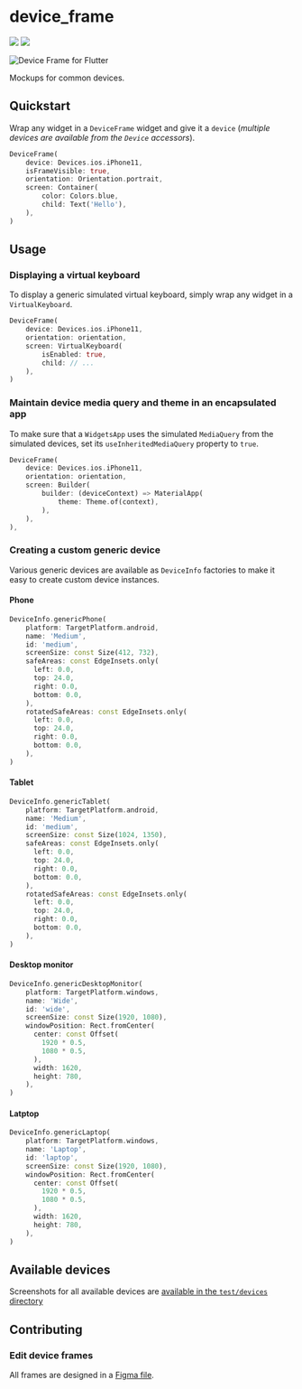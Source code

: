 # device_frame

<p>
  <a href="https://pub.dartlang.org/packages/device_frame"><img src="https://img.shields.io/pub/v/device_frame.svg"></a>
  <a href="https://www.buymeacoffee.com/aloisdeniel">
    <img src="https://img.shields.io/badge/$-donate-ff69b4.svg?maxAge=2592000&amp;style=flat">
  </a>
</p>

<p>
  <img src="https://github.com/aloisdeniel/flutter_device_preview/raw/master/device_frame/example/example.gif" alt="Device Frame for Flutter" />
</p>


Mockups for common devices.

## Quickstart

Wrap any widget in a `DeviceFrame` widget and give it a `device` (*multiple devices are available from the `Device` accessors*).

```Dart
DeviceFrame(
    device: Devices.ios.iPhone11,
    isFrameVisible: true,
    orientation: Orientation.portrait,
    screen: Container(
        color: Colors.blue,
        child: Text('Hello'),
    ),
)
```

## Usage

### Displaying a virtual keyboard

To display a generic simulated virtual keyboard, simply wrap any widget in a `VirtualKeyboard`.

```dart
DeviceFrame(
    device: Devices.ios.iPhone11,
    orientation: orientation,
    screen: VirtualKeyboard(
        isEnabled: true,
        child: // ...
    ),
)
```

### Maintain device media query and theme in an encapsulated app

To make sure that a `WidgetsApp` uses the simulated `MediaQuery` from the simulated devices, set its `useInheritedMediaQuery` property to `true`.

```dart
DeviceFrame(
    device: Devices.ios.iPhone11,
    orientation: orientation,
    screen: Builder(
        builder: (deviceContext) => MaterialApp(
            theme: Theme.of(context),
        ),
    ),
),
```

### Creating a custom generic device

Various generic devices are available as `DeviceInfo` factories to make it easy to create custom device instances.

#### Phone

```dart
DeviceInfo.genericPhone(
    platform: TargetPlatform.android,
    name: 'Medium',
    id: 'medium',
    screenSize: const Size(412, 732),
    safeAreas: const EdgeInsets.only(
      left: 0.0,
      top: 24.0,
      right: 0.0,
      bottom: 0.0,
    ),
    rotatedSafeAreas: const EdgeInsets.only(
      left: 0.0,
      top: 24.0,
      right: 0.0,
      bottom: 0.0,
    ),
)
```

#### Tablet

```dart
DeviceInfo.genericTablet(
    platform: TargetPlatform.android,
    name: 'Medium',
    id: 'medium',
    screenSize: const Size(1024, 1350),
    safeAreas: const EdgeInsets.only(
      left: 0.0,
      top: 24.0,
      right: 0.0,
      bottom: 0.0,
    ),
    rotatedSafeAreas: const EdgeInsets.only(
      left: 0.0,
      top: 24.0,
      right: 0.0,
      bottom: 0.0,
    ),
)
```

#### Desktop monitor

```dart
DeviceInfo.genericDesktopMonitor(
    platform: TargetPlatform.windows,
    name: 'Wide',
    id: 'wide',
    screenSize: const Size(1920, 1080),
    windowPosition: Rect.fromCenter(
      center: const Offset(
        1920 * 0.5,
        1080 * 0.5,
      ),
      width: 1620,
      height: 780,
    ),
)
```

#### Latptop

```dart
DeviceInfo.genericLaptop(
    platform: TargetPlatform.windows,
    name: 'Laptop',
    id: 'laptop',
    screenSize: const Size(1920, 1080),
    windowPosition: Rect.fromCenter(
      center: const Offset(
        1920 * 0.5,
        1080 * 0.5,
      ),
      width: 1620,
      height: 780,
    ),
)
```

## Available devices

Screenshots for all available devices are [available in the `test/devices` directory](https://github.com/aloisdeniel/flutter_device_preview/tree/master/device_frame/test/devices)

## Contributing

### Edit device frames

All frames are designed in a [Figma file](https://www.figma.com/file/WIamxcVDlHvxcCjLvJnwmR/DevicePreview-Frames?node-id=0%3A1).